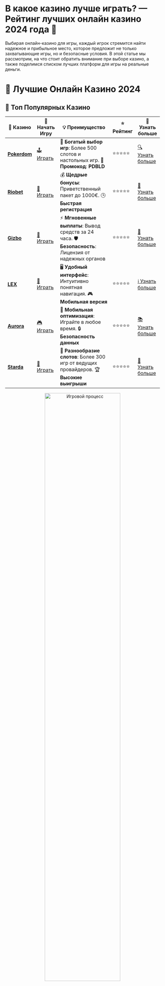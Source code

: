 # **В какое казино лучше играть? — Рейтинг лучших онлайн казино 2024 года 🎰**

Выбирая онлайн-казино для игры, каждый игрок стремится найти надежное и прибыльное место, которое предложит не только захватывающие игры, но и безопасные условия. В этой статье мы рассмотрим, на что стоит обратить внимание при выборе казино, а также поделимся списком лучших платформ для игры на реальные деньги.

# 🎰 Лучшие Онлайн Казино 2024

## 🌟 Топ Популярных Казино

| 🎲 **Казино** | 🔗 **Начать Игру** | 💡 **Преимущество** | ⭐ **Рейтинг** | 🔗 **Узнать больше** |
|--------------|---------------------|---------------------|----------------|----------------------|
| [**Pokerdom**](https://brandplay.link/4k77v2yx) | [🕹️ Играть](https://brandplay.link/4k77v2yx) | 🎉 **Богатый выбор игр**: Более 500 слотов и настольных игр. 🎁 **Промокод**: **PDBLD** | ⭐⭐⭐⭐⭐ | [🔍 Узнать больше](https://brandplay.link/4k77v2yx) |
| [**Riobet**](https://brandplay.link/7xBLTPyj) | [🎰 Играть](https://brandplay.link/7xBLTPyj) | 💰 **Щедрые бонусы**: Приветственный пакет до 1000€. 🕒 **Быстрая регистрация** | ⭐⭐⭐⭐⭐ | [📖 Узнать больше](https://brandplay.link/7xBLTPyj) |
| [**Gizbo**](https://brandplay.link/bprXw4YV) | [🎲 Играть](https://brandplay.link/bprXw4YV) | ⚡ **Мгновенные выплаты**: Вывод средств за 24 часа. 🛡️ **Безопасность**: Лицензия от надежных органов | ⭐⭐⭐⭐⭐ | [📝 Узнать больше](https://brandplay.link/bprXw4YV) |
| [**LEX**](https://brandplay.link/zW4hdDFV) | [🤑 Играть](https://brandplay.link/zW4hdDFV) | 🖥️ **Удобный интерфейс**: Интуитивно понятная навигация. 🎮 **Мобильная версия** | ⭐⭐⭐⭐⭐ | [ℹ️ Узнать больше](https://brandplay.link/zW4hdDFV) |
| [**Aurora**](https://10trafic-stat2.com/click/668546556bcc6313411604bd/6766/13032/subaccount) | [🎮 Играть](https://10trafic-stat2.com/click/668546556bcc6313411604bd/6766/13032/subaccount) | 📱 **Мобильная оптимизация**: Играйте в любое время. 🔒 **Безопасность данных** | ⭐⭐⭐⭐⭐ | [📚 Узнать больше](https://10trafic-stat2.com/click/668546556bcc6313411604bd/6766/13032/subaccount) |
| [**Starda**](https://brandplay.link/fB7xwRFL) | [🎯 Играть](https://brandplay.link/fB7xwRFL) | 🎰 **Разнообразие слотов**: Более 300 игр от ведущих провайдеров. 🏆 **Высокие выигрыши** | ⭐⭐⭐⭐⭐ | [🔎 Узнать больше](https://brandplay.link/fB7xwRFL) |

<div align="center">
    <img src="https://i.pinimg.com/originals/87/9e/b9/879eb9354dd0699582408b68f2e253b2.gif" alt="Игровой процесс" width="70%">
</div>

## 💎 Лучшие Бонусы и Акции

| 🎲 **Казино** | 🔗 **Начать Игру** | 💡 **Преимущество** | ⭐ **Рейтинг** | 🔗 **Узнать больше** |
|--------------|---------------------|---------------------|----------------|----------------------|
| [**Kometa**](https://brandplay.link/8ZymQJV8) | [🎰 Играть](https://brandplay.link/8ZymQJV8) | 🎁 **Эксклюзивные бонусы**: Регулярные акции и промо. 🔄 **Программы лояльности** | ⭐⭐⭐⭐☆ | [🔍 Узнать больше](https://brandplay.link/8ZymQJV8) |
| [**R7**](https://brandplay.link/bMd3Yjsw) | [🕹️ Играть](https://brandplay.link/bMd3Yjsw) | 🕒 **Круглосуточная поддержка**: Всегда на связи. 💸 **Высокие лимиты** | ⭐⭐⭐⭐☆ | [📖 Узнать больше](https://brandplay.link/bMd3Yjsw) |
| [**7K**](https://brandplay.link/BvQyFShp) | [🎲 Играть](https://brandplay.link/BvQyFShp) | 🌟 **Эксклюзивные бонусы**: Только для VIP игроков. 🎉 **Сезонные акции** | ⭐⭐⭐⭐☆ | [📝 Узнать больше](https://brandplay.link/BvQyFShp) |
| [**Kent**](https://brandplay.link/Fv2WP3js) | [🤑 Играть](https://brandplay.link/Fv2WP3js) | 📈 **Высокий RTP**: Более 98%. 💼 **Профессиональная поддержка** | ⭐⭐⭐⭐☆ | [ℹ️ Узнать больше](https://brandplay.link/Fv2WP3js) |
| [**1Xslots**](https://brandplay.link/hSB1khtr) | [🎮 Играть](https://brandplay.link/hSB1khtr) | 🎉 **Множество акций**: Еженедельные бонусы и турниры. 🛡️ **Безопасность** | ⭐⭐⭐⭐☆ | [📚 Узнать больше](https://brandplay.link/hSB1khtr) |
| [**Gama**](https://brandplay.link/j6NMKsDz) | [🎯 Играть](https://brandplay.link/j6NMKsDz) | 🔍 **Интуитивный интерфейс**: Легкость использования. 🏅 **Престижные турниры** | ⭐⭐⭐⭐☆ | [🔎 Узнать больше](https://brandplay.link/j6NMKsDz) |

<div align="center">
    <img src="https://i.pinimg.com/originals/87/9e/b9/879eb9354dd0699582408b68f2e253b2.gif" alt="Игровой процесс" width="70%">
</div>

## 🚀 Быстрые Выигрыши и Поддержка

| 🎲 **Казино** | 🔗 **Начать Игру** | 💡 **Преимущество** | ⭐ **Рейтинг** | 🔗 **Узнать больше** |
|--------------|---------------------|---------------------|----------------|----------------------|
| [**Onion**](https://brandplay.link/zBGRVpQ9) | [🎰 Играть](https://brandplay.link/zBGRVpQ9) | 🤑 **Низкие ставки**: Идеально для начинающих. 🔄 **Быстрые выводы** | ⭐⭐⭐⭐☆ | [🔍 Узнать больше](https://brandplay.link/zBGRVpQ9) |
| [**Чемпион**](https://temon-gter.cfd/go/lRq?p80412p304504pcc44t17455) | [🕹️ Играть](https://temon-gter.cfd/go/lRq?p80412p304504pcc44t17455) | 🏅 **Лояльная программа**: Награды за активность. 🎁 **Ежемесячные бонусы** | ⭐⭐⭐⭐☆ | [📖 Узнать больше](https://temon-gter.cfd/go/lRq?p80412p304504pcc44t17455) |
| [**Vavada**](https://vavadapartner.pro/?promo=ea5c9275-6854-4505-94fc-95ab18221945-linkb2) | [🎲 Играть](https://vavadapartner.pro/?promo=ea5c9275-6854-4505-94fc-95ab18221945-linkb2) | 🚀 **Быстрая регистрация**: Начните играть мгновенно. 🔐 **Безопасные транзакции** | ⭐⭐⭐⭐☆ | [📝 Узнать больше](https://vavadapartner.pro/?promo=ea5c9275-6854-4505-94fc-95ab18221945-linkb2) |
| [**Friends**](https://gofriends.kim/linkb2) | [🤑 Играть](https://gofriends.kim/linkb2) | 🤝 **Социальные игры**: Играйте с друзьями. 🌐 **Мультиплатформенность** | ⭐⭐⭐⭐☆ | [ℹ️ Узнать больше](https://gofriends.kim/linkb2) |
| [**1WIN**](https://brandplay.link/smXVpBbG) | [🎮 Играть](https://brandplay.link/smXVpBbG) | 🏆 **Спортивные ставки**: Широкий выбор видов спорта. 💵 **Высокие коэффициенты** | ⭐⭐⭐⭐☆ | [📚 Узнать больше](https://brandplay.link/smXVpBbG) |
| [**Drip**](https://drp-ircp01.com/c07e6a3db) | [🎯 Играть](https://drp-ircp01.com/c07e6a3db) | 🌐 **Инновационные игры**: Новейшие игровые технологии. 🛡️ **Высокая безопасность** | ⭐⭐⭐⭐☆ | [🔎 Узнать больше](https://drp-ircp01.com/c07e6a3db) |
| [**JoyCasino**](https://rpc30.call2me.pro/?/ru/registration?apkpop=0&partner=p24970p3291217pc98f) | [🎰 Играть](https://rpc30.call2me.pro/?/ru/registration?apkpop=0&partner=p24970p3291217pc98f) | 🎁 **Приятные бонусы**: Ежедневные акции и подарки. 🕹️ **Разнообразие игр** | ⭐⭐⭐⭐☆ | [🔍 Узнать больше](https://rpc30.call2me.pro/?/ru/registration?apkpop=0&partner=p24970p3291217pc98f) |

<div align="center">
    <img src="https://i.pinimg.com/originals/87/9e/b9/879eb9354dd0699582408b68f2e253b2.gif" alt="Игровой процесс" width="70%">
</div>
---

✨ **Выбирайте лучшее казино для себя и наслаждайтесь игрой! Удачи!** ✨
![В какое казино лучше играть](https://i.pinimg.com/originals/a9/29/6e/a9296ea1cf6a7c20a985e593451f0323.png)

## Ключевые критерии для выбора лучшего казино 🧐

Перед тем как начать играть, важно определить, какие факторы наиболее важны для вас. Вот несколько критериев, которые помогут вам выбрать лучшее онлайн-казино:

### 1. **Лицензия и безопасность** 🔒
Выбирайте казино с лицензией от авторитетных регуляторов (например, MGA, UK Gambling Commission, Curacao), чтобы быть уверенным в честности и безопасности игры. Лицензированное казино гарантирует защиту ваших данных и предотвращение мошенничества.

### 2. **Бонусы и акции** 💰
Каждое хорошее казино предлагает бонусы за регистрацию, депозиты и другие акции. Обратите внимание на условия бонусов и фриспинов, чтобы получить максимальную выгоду. Лучшие казино предлагают щедрые приветственные бонусы и регулярные акции для своих игроков.

### 3. **Выбор игр** 🎮
Ищите казино с широким выбором игр — от слотов до настольных игр и живого казино. Чем больше разнообразных развлечений, тем интереснее будет игровой процесс.

### 4. **Способы ввода и вывода средств** 💳
Проверьте, какие способы оплаты поддерживает казино. Самые удобные и популярные методы — банковские карты, электронные кошельки (Skrill, Neteller), а также криптовалюты.

### 5. **Отзывы игроков** 🗣
Читайте отзывы реальных игроков, чтобы узнать, насколько казино честное, как быстро происходит вывод средств и есть ли проблемы с обслуживанием.

### 6. **Мобильная версия** 📱
Если вы предпочитаете играть на мобильных устройствах, обратите внимание на наличие удобной мобильной версии или приложения казино для Android/iOS.

## Рейтинг лучших казино 2024 года 🏆

### 1. **Казино №1 — [Название Казино]**
- **Лицензия**: MGA
- **Бонусы**: Приветственный бонус 100% до 500 € + 100 фриспинов
- **Игры**: Слоты, настольные игры, покер, живое казино
- **Способы оплаты**: Visa, MasterCard, Skrill, криптовалюты
- **Среднее время вывода**: 1-3 дня

### 2. **Казино №2 — [Название Казино]**
- **Лицензия**: UK Gambling Commission
- **Бонусы**: Бонус за регистрацию 200% + 50 бесплатных вращений
- **Игры**: Слоты от ведущих провайдеров
- **Способы оплаты**: PayPal, Neteller, банковские карты
- **Среднее время вывода**: 24 часа

### 3. **Казино №3 — [Название Казино]**
- **Лицензия**: Curacao eGaming
- **Бонусы**: Без депозита 30 фриспинов на первые игры
- **Игры**: Покер, рулетка, живое казино, слоты
- **Способы оплаты**: Skrill, криптовалюты
- **Среднее время вывода**: 3-5 рабочих дней

### 4. **Казино №4 — [Название Казино]**
- **Лицензия**: Curacao eGaming
- **Бонусы**: Приветственный бонус до 1000 € + 200 фриспинов
- **Игры**: Слоты, настольные игры, живое казино
- **Способы оплаты**: Банковский перевод, криптовалюты
- **Среднее время вывода**: 48 часов

### 5. **Казино №5 — [Название Казино]**
- **Лицензия**: Malta Gaming Authority
- **Бонусы**: 50 фриспинов без депозита
- **Игры**: Только слоты и настольные игры
- **Способы оплаты**: Skrill, Neteller, банковские карты
- **Среднее время вывода**: 1-2 дня

### 6. **Казино №6 — [Название Казино]**
- **Лицензия**: UK Gambling Commission
- **Бонусы**: 100% бонус на первый депозит + 50 фриспинов
- **Игры**: Слоты, настольные игры, живое казино
- **Способы оплаты**: PayPal, банковские карты
- **Среднее время вывода**: 1-3 дня

### 7. **Казино №7 — [Название Казино]**
- **Лицензия**: MGA
- **Бонусы**: 200% на первый депозит + 100 фриспинов
- **Игры**: Видеопокер, рулетка, слоты
- **Способы оплаты**: Криптовалюты, Visa, MasterCard
- **Среднее время вывода**: 1-2 дня

### 8. **Казино №8 — [Название Казино]**
- **Лицензия**: Curacao eGaming
- **Бонусы**: Приветственный бонус 150% до 500 €
- **Игры**: Слоты, блэкджек, рулетка
- **Способы оплаты**: Skrill, Neteller, криптовалюты
- **Среднее время вывода**: 1-2 дня

### 9. **Казино №9 — [Название Казино]**
- **Лицензия**: UK Gambling Commission
- **Бонусы**: 50% на второй депозит + фриспины
- **Игры**: Слоты, настольные игры
- **Способы оплаты**: PayPal, банковские карты
- **Среднее время вывода**: 24 часа

### 10. **Казино №10 — [Название Казино]**
- **Лицензия**: Malta Gaming Authority
- **Бонусы**: Бонус за регистрацию 100% до 200 €
- **Игры**: Рулетка, покер, слоты, живое казино
- **Способы оплаты**: Банковские карты, Skrill
- **Среднее время вывода**: 3-5 рабочих дней

## Советы по выбору лучшего казино 💡

- **Проверяйте лицензию**: Казино с лицензией от известного регулятора гарантирует безопасность ваших средств.
- **Изучите бонусы и условия**: Некоторые бонусы могут быть очень выгодными, но с ограничениями по ставкам.
- **Читайте отзывы игроков**: Обратитесь к реальным отзывам, чтобы понять, насколько надежно казино.
- **Проверьте способы оплаты**: Выберите казино с удобными способами пополнения и вывода средств.

## Заключение: В какое казино лучше играть? 🏅

Каждое казино имеет свои особенности и преимущества, поэтому правильный выбор зависит от ваших предпочтений. Надеемся, что наш рейтинг поможет вам выбрать платформу, которая наилучшим образом соответствует вашим требованиям и ожиданиям. Выбирайте надежное казино с хорошими бонусами, безопасными условиями игры и широким выбором игр!

**Какое казино вы выбрали для игры? Поделитесь своим опытом в комментариях!**
